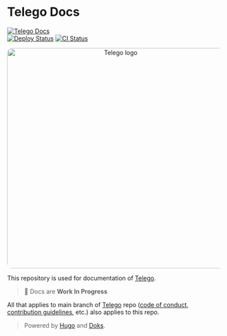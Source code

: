 # Telego Docs

[![Telego Docs](https://img.shields.io/static/v1?label=Telego&message=docs&color=8ed6fb&logo=hugo)](https://telego.ml)
<br>
[![Deploy Status](https://github.com/mymmrac/telego-docs/actions/workflows/deploy-github.yml/badge.svg)](https://github.com/mymmrac/telego-docs/actions/workflows/deploy-github.yml)
[![CI Status](https://github.com/mymmrac/telego-docs/actions/workflows/ci.yml/badge.svg)](https://github.com/mymmrac/telego-docs/actions/workflows/ci.yml)

<p align="center">
  <img src="https://raw.githubusercontent.com/mymmrac/telego/main/docs/Telego-long.png" alt="Telego logo" width="512px" style="border-radius: 12px;">
</p>

This repository is used for documentation of [Telego](https://github.com/mymmrac/telego).

> :diamond_shape_with_a_dot_inside: Docs are **Work In Progress**

All that applies to main branch of [Telego](https://github.com/mymmrac/telego) repo
([code of conduct](https://github.com/mymmrac/telego/blob/main/docs/CODE_OF_CONDUCT.md),
[contribution guidelines](https://github.com/mymmrac/telego/blob/main/docs/CONTRIBUTING.md), etc.) also applies to this
repo.

> Powered by [Hugo](https://gohugo.io) and [Doks](https://getdoks.org).
